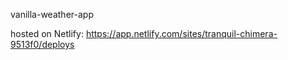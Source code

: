 vanilla-weather-app
 
hosted on Netlify: https://app.netlify.com/sites/tranquil-chimera-9513f0/deploys
